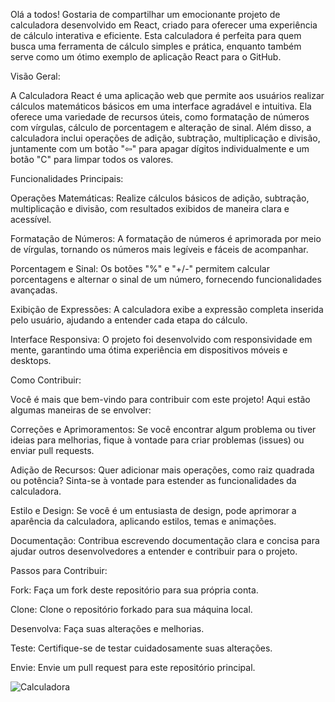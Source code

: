 Olá a todos! Gostaria de compartilhar um emocionante projeto de calculadora desenvolvido em React, criado para oferecer uma experiência de cálculo interativa e eficiente. Esta calculadora é perfeita para quem busca uma ferramenta de cálculo simples e prática, enquanto também serve como um ótimo exemplo de aplicação React para o GitHub.

Visão Geral:

A Calculadora React é uma aplicação web que permite aos usuários realizar cálculos matemáticos básicos em uma interface agradável e intuitiva. Ela oferece uma variedade de recursos úteis, como formatação de números com vírgulas, cálculo de porcentagem e alteração de sinal. Além disso, a calculadora inclui operações de adição, subtração, multiplicação e divisão, juntamente com um botão "⇦" para apagar dígitos individualmente e um botão "C" para limpar todos os valores.

Funcionalidades Principais:

Operações Matemáticas: Realize cálculos básicos de adição, subtração, multiplicação e divisão, com resultados exibidos de maneira clara e acessível.

Formatação de Números: A formatação de números é aprimorada por meio de vírgulas, tornando os números mais legíveis e fáceis de acompanhar.

Porcentagem e Sinal: Os botões "%" e "+/-" permitem calcular porcentagens e alternar o sinal de um número, fornecendo funcionalidades avançadas.

Exibição de Expressões: A calculadora exibe a expressão completa inserida pelo usuário, ajudando a entender cada etapa do cálculo.

Interface Responsiva: O projeto foi desenvolvido com responsividade em mente, garantindo uma ótima experiência em dispositivos móveis e desktops.

Como Contribuir:

Você é mais que bem-vindo para contribuir com este projeto! Aqui estão algumas maneiras de se envolver:

Correções e Aprimoramentos: Se você encontrar algum problema ou tiver ideias para melhorias, fique à vontade para criar problemas (issues) ou enviar pull requests.

Adição de Recursos: Quer adicionar mais operações, como raiz quadrada ou potência? Sinta-se à vontade para estender as funcionalidades da calculadora.

Estilo e Design: Se você é um entusiasta de design, pode aprimorar a aparência da calculadora, aplicando estilos, temas e animações.

Documentação: Contribua escrevendo documentação clara e concisa para ajudar outros desenvolvedores a entender e contribuir para o projeto.

Passos para Contribuir:

Fork: Faça um fork deste repositório para sua própria conta.

Clone: Clone o repositório forkado para sua máquina local.

Desenvolva: Faça suas alterações e melhorias.

Teste: Certifique-se de testar cuidadosamente suas alterações.

Envie: Envie um pull request para este repositório principal.

![Calculadora](https://github.com/Gabsm02/project-calculator/assets/129795081/d81519eb-3179-4bd8-a4b6-ca4e9e238419)
